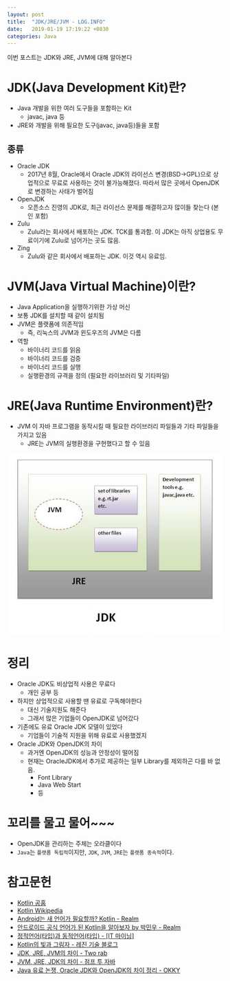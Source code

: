```yaml
---
layout: post
title:  "JDK/JRE/JVM - LOG.INFO"
date:   2019-01-19 17:19:22 +0830
categories: Java
---
```


이번 포스트는 JDK와 JRE, JVM에 대해 알아본다

# JDK(Java Development Kit)란?

- Java 개발을 위한 여러 도구들을 포함하는 Kit
  - javac, java 등
- JRE와 개발을 위해 필요한 도구(javac, java등)들을 포함

## 종류

- Oracle JDK
  - 2017년 8월, Oracle에서 Oracle JDK의 라이선스 변경(BSD->GPL)으로 상업적으로 무료로 사용하는 것이 불가능해졌다. 따라서 많은 곳에서 OpenJDK로 변경하는 사태가 벌어짐
- OpenJDK
  - 오픈소스 진영의 JDK로, 최근 라이선스 문제를 해결하고자 많이들 찾는다 (본인 포함)
- Zulu
  - Zulu라는 회사에서 배포하는 JDK. TCK를 통과함. 이 JDK는 아직 상업용도 무료이기에 Zulu로 넘어가는 곳도 많음.
- Zing
  - Zulu와 같은 회사에서 배포하는 JDK. 이것 역시 유료임.

# JVM(Java Virtual Machine)이란?

- Java Application을 실행하기위한 가상 머신
- 보통 JDK를 설치할 때 같이 설치됨
- JVM은 플랫폼에 의존적임
  - 즉, 리눅스의 JVM과 윈도우즈의 JVM은 다름
- 역할
  - 바이너리 코드를 읽음
  - 바이너리 코드를 검증
  - 바이너리 코드를 실행
  - 실행환경의 규격을 정의 (필요한 라이브러리 및 기타파일)

# JRE(Java Runtime Environment)란?

- JVM 이 자바 프로그램을 동작시킬 때 필요한 라이브러리 파일들과 기타 파일들을 가지고 있음
  - JRE는 JVM의 실행환경을 구현했다고 할 수 있음

![JDK_JVM_JRE](/assets/images/jdk_jvm_jre.PNG)

# 정리

- Oracle JDK도 비상업적 사용은 무료다
  - 개인 공부 등
- 하지만 상업적으로 사용할 땐 유료로 구독해야한다
  - 대신 기술지원도 해준다
  - 그래서 많은 기업들이 OpenJDK로 넘어갔다
- 기존에도 유료 Oracle JDK 모델이 있었다
  - 기업들이 기술적 지원을 위해 유료로 사용했겠지
- Oracle JDK와 OpenJDK의 차이
  - 과거엔 OpenJDK의 성능과 안정성이 떨어짐
  - 현재는 OracleJDK에서 추가로 제공하는 일부 Library를 제외하곤 다를 바 없음.
    - Font Library
    - Java Web Start
    - 등

# 꼬리를 물고 물어~~~

- OpenJDK을 관리하는 주체는 오라클이다
- `Java`는 `플랫폼 독립적`이지만, `JDK`, `JVM`, `JRE`는 `플랫폼 종속적`이다.

# 참고문헌

- [Kotlin 공홈](https://kotlinlang.org/)
- [Kotlin Wikipedia](https://en.wikipedia.org/wiki/Kotlin_(programming_language))
- [Android는 새 언어가 필요할까? Kotlin - Realm](https://academy.realm.io/kr/posts/android-kotlin/?_ga=2.127291149.184681768.1547018221-757539608.1547018221)
- [안드로이드 공식 언어가 된 Kotlin을 알아보자 by 박민우 - Realm](https://academy.realm.io/kr/posts/kotlin-official-android-language/)
- [정적언어(타입)과 동적언어(타입) - [IT 마이닝]](http://itmining.tistory.com/65)
- [Kotlin의 빛과 그림자 - 레진 기술 블로그](https://tech.lezhin.com/2017/08/03/the-case-against-kotlin)
- [JDK, JRE, JVM의 차이 - Two rab](http://tworab.tistory.com/13)
- [JVM, JRE, JDK의 차이 - 점프 투 자바](https://wikidocs.net/257)
- [Java 유료 논쟁, Oracle JDK와 OpenJDK의 차이 정리 - OKKY](https://okky.kr/article/490213?note=1490642)